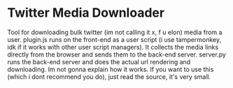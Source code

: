 # Twitter Media Downloader

Tool for downloading bulk twitter (im not calling it x, f u elon) media from a user.
plugin.js runs on the front-end as a user script (i use tampermonkey, idk if it works with other user script managers).
It collects the media links directly from the browser and sends them to the back-end server.
server.py runs the back-end server and does the actual url rendering and downloading.
Im not gonna explain how it works.
If you want to use this (which i dont recommend you do), just read the source, it's very small.
